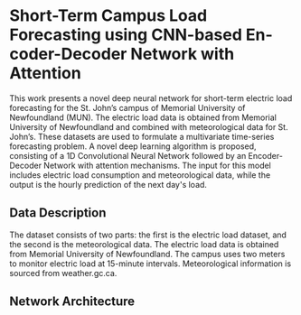 # Short-Term Campus Load Forecasting using CNN-based En-coder-Decoder Network with Attention

This work presents a novel deep neural network for short-term electric load forecasting for the St. John’s campus of Memorial University of Newfoundland (MUN). The electric load data is obtained from Memorial University of Newfoundland and combined with meteorological data for St. John’s. These datasets are used to formulate a multivariate time-series forecasting problem. A novel deep learning algorithm is proposed, consisting of a 1D Convolutional Neural Network followed by an Encoder-Decoder Network with attention mechanisms. The input for this model includes electric load consumption and meteorological data, while the output is the hourly prediction of the next day's load.

## Data Description

The dataset consists of two parts: the first is the electric load dataset, and the second is the meteorological data. The electric load data is obtained from Memorial University of Newfoundland. The campus uses two meters to monitor electric load at 15-minute intervals. Meteorological information is sourced from weather.gc.ca.

## Network Architecture
